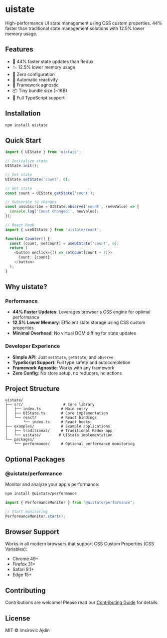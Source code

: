 # uistate

High-performance UI state management using CSS custom properties. 44% faster than traditional state management solutions with 12.5% lower memory usage.

## Features

- 🚀 44% faster state updates than Redux
- 📉 12.5% lower memory usage
- 🎯 Zero configuration
- 🔄 Automatic reactivity
- 🎨 Framework agnostic
- 📦 Tiny bundle size (~1KB)
- 💪 Full TypeScript support

## Installation

```bash
npm install uistate
```

## Quick Start

```typescript
import { UIState } from 'uistate';

// Initialize state
UIState.init();

// Set state
UIState.setState('count', 0);

// Get state
const count = UIState.getState('count');

// Subscribe to changes
const unsubscribe = UIState.observe('count', (newValue) => {
  console.log('Count changed:', newValue);
});

// React Hook
import { useUIState } from 'uistate/react';

function Counter() {
  const [count, setCount] = useUIState('count', 0);
  return (
    <button onClick={() => setCount(count + 1)}>
      Count: {count}
    </button>
  );
}
```

## Why uistate?

### Performance

- **44% Faster Updates**: Leverages browser's CSS engine for optimal performance
- **12.5% Lower Memory**: Efficient state storage using CSS custom properties
- **Minimal Overhead**: No virtual DOM diffing for state updates

### Developer Experience

- **Simple API**: Just `setState`, `getState`, and `observe`
- **TypeScript Support**: Full type safety and autocompletion
- **Framework Agnostic**: Works with any framework
- **Zero Config**: No store setup, no reducers, no actions

## Project Structure

```
uistate/
├── src/                  # Core library
│   ├── index.ts         # Main entry
│   ├── UIState.ts       # Core implementation
│   └── react/           # React bindings
│       └── index.ts     # React hooks
├── examples/            # Example applications
│   ├── traditional/     # Traditional Redux app
│   └── uistate/        # UIState implementation
└── packages/
    └── performance/     # Optional performance monitoring
```

## Optional Packages

### @uistate/performance

Monitor and analyze your app's performance:

```bash
npm install @uistate/performance
```

```typescript
import { PerformanceMonitor } from '@uistate/performance';

// Start monitoring
PerformanceMonitor.start();
```

## Browser Support

Works in all modern browsers that support CSS Custom Properties (CSS Variables):
- Chrome 49+
- Firefox 31+
- Safari 9.1+
- Edge 15+

## Contributing

Contributions are welcome! Please read our [Contributing Guide](CONTRIBUTING.md) for details.

## License

MIT © Imsirovic Ajdin
